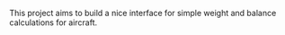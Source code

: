 This project aims to build a nice interface for simple weight and balance calculations for aircraft.
